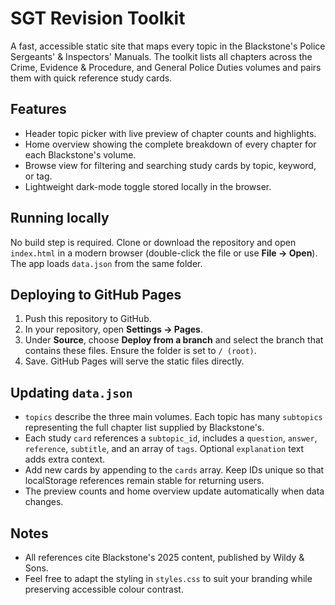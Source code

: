 # SGT Revision Toolkit

A fast, accessible static site that maps every topic in the Blackstone's Police Sergeants' & Inspectors' Manuals. The toolkit lists all chapters across the Crime, Evidence & Procedure, and General Police Duties volumes and pairs them with quick reference study cards.

## Features
- Header topic picker with live preview of chapter counts and highlights.
- Home overview showing the complete breakdown of every chapter for each Blackstone's volume.
- Browse view for filtering and searching study cards by topic, keyword, or tag.
- Lightweight dark-mode toggle stored locally in the browser.

## Running locally
No build step is required. Clone or download the repository and open `index.html` in a modern browser (double-click the file or use **File → Open**). The app loads `data.json` from the same folder.

## Deploying to GitHub Pages
1. Push this repository to GitHub.
2. In your repository, open **Settings → Pages**.
3. Under **Source**, choose **Deploy from a branch** and select the branch that contains these files. Ensure the folder is set to `/ (root)`.
4. Save. GitHub Pages will serve the static files directly.

## Updating `data.json`
- `topics` describe the three main volumes. Each topic has many `subtopics` representing the full chapter list supplied by Blackstone's.
- Each study `card` references a `subtopic_id`, includes a `question`, `answer`, `reference`, `subtitle`, and an array of `tags`. Optional `explanation` text adds extra context.
- Add new cards by appending to the `cards` array. Keep IDs unique so that localStorage references remain stable for returning users.
- The preview counts and home overview update automatically when data changes.

## Notes
- All references cite Blackstone's 2025 content, published by Wildy & Sons.
- Feel free to adapt the styling in `styles.css` to suit your branding while preserving accessible colour contrast.
